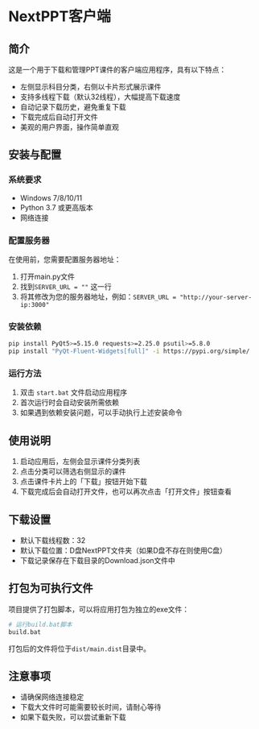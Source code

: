 # NextPPT客户端

## 简介

这是一个用于下载和管理PPT课件的客户端应用程序，具有以下特点：

- 左侧显示科目分类，右侧以卡片形式展示课件
- 支持多线程下载（默认32线程），大幅提高下载速度
- 自动记录下载历史，避免重复下载
- 下载完成后自动打开文件
- 美观的用户界面，操作简单直观

## 安装与配置

### 系统要求

- Windows 7/8/10/11
- Python 3.7 或更高版本
- 网络连接

### 配置服务器

在使用前，您需要配置服务器地址：

1. 打开main.py文件
2. 找到`SERVER_URL = ""` 这一行
3. 将其修改为您的服务器地址，例如：`SERVER_URL = "http://your-server-ip:3000"`

### 安装依赖

```bash
pip install PyQt5>=5.15.0 requests>=2.25.0 psutil>=5.8.0
pip install "PyQt-Fluent-Widgets[full]" -i https://pypi.org/simple/
```

### 运行方法

1. 双击 `start.bat` 文件启动应用程序
2. 首次运行时会自动安装所需依赖
3. 如果遇到依赖安装问题，可以手动执行上述安装命令

## 使用说明

1. 启动应用后，左侧会显示课件分类列表
2. 点击分类可以筛选右侧显示的课件
3. 点击课件卡片上的「下载」按钮开始下载
4. 下载完成后会自动打开文件，也可以再次点击「打开文件」按钮查看

## 下载设置

- 默认下载线程数：32
- 默认下载位置：D盘NextPPT文件夹（如果D盘不存在则使用C盘）
- 下载记录保存在下载目录的Download.json文件中

## 打包为可执行文件

项目提供了打包脚本，可以将应用打包为独立的exe文件：

```bash
# 运行build.bat脚本
build.bat
```

打包后的文件将位于`dist/main.dist`目录中。

## 注意事项

- 请确保网络连接稳定
- 下载大文件时可能需要较长时间，请耐心等待
- 如果下载失败，可以尝试重新下载
